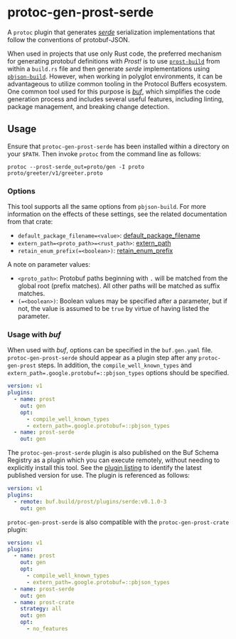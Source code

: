 # protoc-gen-prost-serde

A `protoc` plugin that generates _[serde]_ serialization implementations that
follow the conventions of protobuf-JSON.

[serde]: https://serde.rs

When used in projects that use only Rust code, the preferred mechanism for
generating protobuf definitions with _Prost!_ is to use [`prost-build`] from
within a `build.rs` file and then generate _serde_ implementations using
[`pbjson-build`]. However, when working in polyglot environments,
it can be advantageous to utilize common tooling in the Protocol Buffers
ecosystem. One common tool used for this purpose is _[buf]_, which simplifies
the code generation process and includes several useful features, including
linting, package management, and breaking change detection.

[`prost-build`]: https://docs.rs/prost-build
[`pbjson-build`]: https://docs.rs/pbjson-build
[buf]: https://buf.build

## Usage

Ensure that `protoc-gen-prost-serde` has been installed within a directory
on your `$PATH`. Then invoke `protoc` from the command line as follows:

```shell
protoc --prost-serde_out=proto/gen -I proto proto/greeter/v1/greeter.proto
```

### Options

This tool supports all the same options from `pbjson-build`. For more
information on the effects of these settings, see the related documentation
from that crate:

* `default_package_filename=<value>`: [default_package_filename](https://docs.rs/prost-build/latest/prost_build/struct.Config.html#method.default_package_filename)
* `extern_path=<proto_path>=<rust_path>`:  [extern_path](https://docs.rs/pbjson-build/latest/pbjson_build/struct.Builder.html#method.extern_path)
* `retain_enum_prefix(=<boolean>)`:  [retain_enum_prefix](https://docs.rs/pbjson-build/latest/pbjson_build/struct.Builder.html#method.retain_enum_prefix)

A note on parameter values:

* `<proto_path>`: Protobuf paths beginning with `.` will be matched from the
  global root (prefix matches). All other paths will be matched as suffix
  matches.
* `(=<boolean>)`: Boolean values may be specified after a parameter, but if
  not, the value is assumed to be `true` by virtue of having listed the
  parameter.

### Usage with _buf_

When used with _buf_, options can be specified in the `buf.gen.yaml` file.
`protoc-gen-prost-serde` should appear as a plugin step after any
`protoc-gen-prost` steps. In addition, the `compile_well_known_types`
and `extern_path=.google.protobuf=::pbjson_types` options should be specified.

```yaml
version: v1
plugins:
  - name: prost
    out: gen
    opt:
      - compile_well_known_types
      - extern_path=.google.protobuf=::pbjson_types
  - name: prost-serde
    out: gen
```

The `protoc-gen-prost-serde` plugin is also published on the Buf Schema Registry as
a plugin which you can execute remotely, without needing to explicitly install
this tool. See the [plugin listing][1] to identify the latest published version
for use. The plugin is referenced as follows:

[1]: https://buf.build/prost/plugins/serde

```yaml
version: v1
plugins:
  - remote: buf.build/prost/plugins/serde:v0.1.0-3
    out: gen
```

`protoc-gen-prost-serde` is also compatible with the `protoc-gen-prost-crate`
plugin:

```yaml
version: v1
plugins:
  - name: prost
    out: gen
    opt:
      - compile_well_known_types
      - extern_path=.google.protobuf=::pbjson_types
  - name: prost-serde
    out: gen
  - name: prost-crate
    strategy: all
    out: gen
    opt:
      - no_features
```
